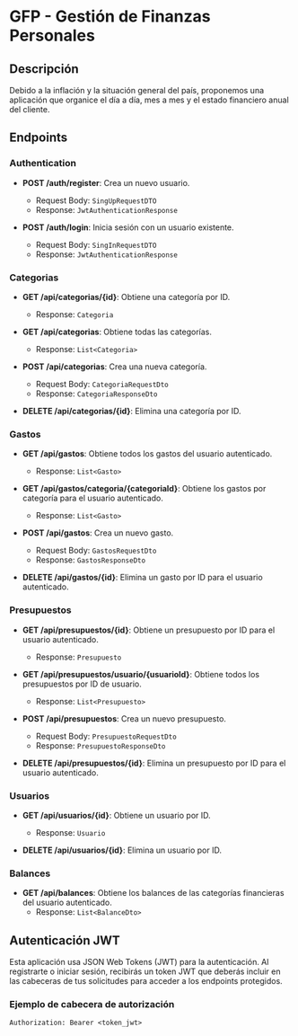 # GFP - Gestión de Finanzas Personales

## Descripción

Debido a la inflación y la situación general del país, proponemos una aplicación que organice el día a día, mes a mes y el estado financiero anual del cliente.

## Endpoints

### Authentication

- **POST /auth/register**: Crea un nuevo usuario.
  - Request Body: `SingUpRequestDTO`
  - Response: `JwtAuthenticationResponse`

- **POST /auth/login**: Inicia sesión con un usuario existente.
  - Request Body: `SingInRequestDTO`
  - Response: `JwtAuthenticationResponse`

### Categorias

- **GET /api/categorias/{id}**: Obtiene una categoría por ID.
  - Response: `Categoria`

- **GET /api/categorias**: Obtiene todas las categorías.
  - Response: `List<Categoria>`

- **POST /api/categorias**: Crea una nueva categoría.
  - Request Body: `CategoriaRequestDto`
  - Response: `CategoriaResponseDto`

- **DELETE /api/categorias/{id}**: Elimina una categoría por ID.

### Gastos

- **GET /api/gastos**: Obtiene todos los gastos del usuario autenticado.
  - Response: `List<Gasto>`

- **GET /api/gastos/categoria/{categoriaId}**: Obtiene los gastos por categoría para el usuario autenticado.
  - Response: `List<Gasto>`

- **POST /api/gastos**: Crea un nuevo gasto.
  - Request Body: `GastosRequestDto`
  - Response: `GastosResponseDto`

- **DELETE /api/gastos/{id}**: Elimina un gasto por ID para el usuario autenticado.

### Presupuestos

- **GET /api/presupuestos/{id}**: Obtiene un presupuesto por ID para el usuario autenticado.
  - Response: `Presupuesto`

- **GET /api/presupuestos/usuario/{usuarioId}**: Obtiene todos los presupuestos por ID de usuario.
  - Response: `List<Presupuesto>`

- **POST /api/presupuestos**: Crea un nuevo presupuesto.
  - Request Body: `PresupuestoRequestDto`
  - Response: `PresupuestoResponseDto`

- **DELETE /api/presupuestos/{id}**: Elimina un presupuesto por ID para el usuario autenticado.

### Usuarios

- **GET /api/usuarios/{id}**: Obtiene un usuario por ID.
  - Response: `Usuario`

- **DELETE /api/usuarios/{id}**: Elimina un usuario por ID.

### Balances

- **GET /api/balances**: Obtiene los balances de las categorías financieras del usuario autenticado.
  - Response: `List<BalanceDto>`

## Autenticación JWT

Esta aplicación usa JSON Web Tokens (JWT) para la autenticación. Al registrarte o iniciar sesión, recibirás un token JWT que deberás incluir en las cabeceras de tus solicitudes para acceder a los endpoints protegidos.

### Ejemplo de cabecera de autorización

```http
Authorization: Bearer <token_jwt>
